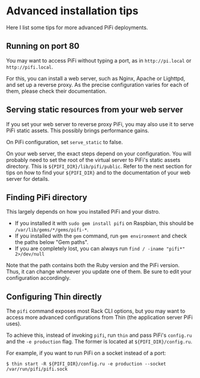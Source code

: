 # Advanced installation tips

Here I list some tips for more advanced PiFi deployments.

## Running on port 80

You may want to access PiFi without typing a port, as in `http://pi.local` or `http://pifi.local`.

For this, you can install a web server, such as Nginx, Apache or Lighttpd, and set up a reverse proxy. As the precise configuration varies for each of them, please check their documentation.

## Serving static resources from your web server

If you set your web server to reverse proxy PiFi, you may also use it to serve PiFi static assets. This possibly brings performance gains.

On PiFi configuration, set `serve_static` to false.

On your web server, the exact steps depend on your configuration. You will probably need to set the root of the virtual server to PiFi's static assets directory. This is `${PIFI_DIR}/lib/pifi/public`. Refer to the next section for tips on how to find your `${PIFI_DIR}` and to the documentation of your web server for details.

## Finding PiFi directory

This largely depends on how you installed PiFi and your distro.

- If you installed it with `sudo gem install pifi` on Raspbian, this should be `/var/lib/gems/*/gems/pifi-*`.
- If you installed with the `gem` command, run `gem environment` and check the paths below "Gem paths".
- If you are completely lost, you can always run `find / -iname "pifi*" 2>/dev/null`

Note that the path contains both the Ruby version and the PiFi version. Thus, it can change whenever you update one of them. Be sure to edit your configuration accordingly.

## Configuring Thin directly

The `pifi` command exposes most Rack CLI options, but you may want to access more advanced configurations from Thin (the application server PiFi uses).

To achieve this, instead of invoking `pifi`, run `thin` and pass PiFi's `config.ru` and the `-e production` flag. The former is located at `${PIFI_DIR}/config.ru`.

For example, if you want to run PiFi on a socket instead of a port:

```
$ thin start -R ${PIFI_DIR}/config.ru -e production --socket /var/run/pifi/pifi.sock
```
